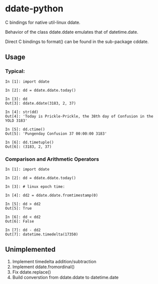 # ddate-python
C bindings for native util-linux ddate.

Behavior of the class ddate.ddate emulates that of datetime.date.

Direct C bindings to format() can be found in the sub-package cddate.

## Usage
### Typical:
    In [1]: import ddate

    In [2]: dd = ddate.ddate.today()

    In [3]: dd
    Out[3]: ddate.ddate(3183, 2, 37)

    In [4]: str(dd)
    Out[4]: 'Today is Prickle-Prickle, the 38th day of Confusion in the YOLD 3183'

    In [5]: dd.ctime()
    Out[5]: 'Pungenday Confusion 37 00:00:00 3183'

    In [6]: dd.timetuple()
    Out[6]: (3183, 2, 37)

### Comparison and Arithmetic Operators
    In [1]: import ddate

    In [2]: dd = ddate.ddate.today()

    In [3]: # linux epoch time:

    In [4]: dd2 = ddate.ddate.fromtimestamp(0)

    In [5]: dd > dd2
    Out[5]: True

    In [6]: dd < dd2
    Out[6]: False

    In [7]: dd - dd2
    Out[7]: datetime.timedelta(17350)

## Unimplemented
1. Implement timedelta addition/subtraction
1. Implement ddate.fromordinal()
1. Fix ddate.replace()
1. Build converstion from ddate.ddate to datetime.date